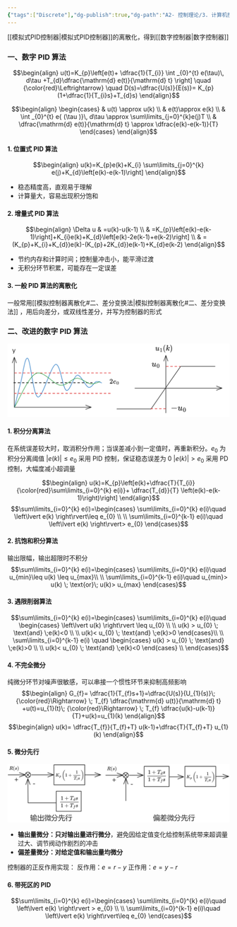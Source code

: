 ```yaml
---
{"tags":["Discrete"],"dg-publish":true,"dg-path":"A2- 控制理论/3. 计算机控制系统/3.2 数字 PID 控制器.md","permalink":"/A2- 控制理论/3. 计算机控制系统/3.2 数字 PID 控制器/","dgPassFrontmatter":true,"noteIcon":"","created":"2025-03-10T10:07:21.000+08:00","updated":"2025-08-03T10:59:30.537+08:00"}
---
```



[[模拟式PID控制器\|模拟式PID控制器]]的离散化，得到[[数字控制器\|数字控制器]]

### 一、数字 PID 算法
$$\begin{align}
u(t)=K_{p}\left[e(t)+ \dfrac{1}{T_{i}} \int _{0}^{t} e(\tau)\, d\tau +T_{d}\dfrac{\mathrm{d} e(t)}{\mathrm{d} t}  \right] \quad {\color{red}\Leftrightarrow} \quad D(s)=\dfrac{U(s)}{E(s)}= K_{p}(1+\dfrac{1}{T_{i}s}+T_{d}s)
\end{align}$$

$$\begin{align}
\begin{cases}
 & u(t) \approx u(k) \\
 & e(t)\approx e(k) \\
 & \int _{0}^{t} e{ (\tau )}\, d\tau  \approx \sum\limits_{j=0}^{k}e(j)T \\ 
 & \dfrac{\mathrm{d} e(t)}{\mathrm{d} t} \approx \dfrac{e(k)-e(k-1)}{T}
\end{cases}
\end{align}$$

#### 1.  位置式 PID 算法
$$\begin{align}
u(k)=K_{p}e(k)+K_{i} \sum\limits_{j=0}^{k} e(j)+K_{d}\left[e(k)-e(k-1)\right]
\end{align}$$

- 稳态精度高，直观易于理解
- 计算量大，容易出现积分饱和

#### 2. 增量式 PID 算法
$$\begin{align}
\Delta u & =u(k)-u(k-1) \\
 & =K_{p}\left[e(k)-e(k-1)\right]+K_{i}e(k)+K_{d}\left[e(k)-2e(k-1)+e(k-2)\right] \\
 & =(K_{p}+K_{i}+K_{d})e(k)-(K_{p}+2K_{d})e(k-1)+K_{d}e(k-2)
\end{align}$$
- 节约内存和计算时间；控制量冲击小，能平滑过渡
- 无积分环节积累，可能存在一定误差

#### 3. 一般 PID 算法的离散化
一般常用[[模拟控制器离散化#二、差分变换法\|模拟控制器离散化#二、差分变换法]] ，用后向差分，或双线性差分，并写为控制器的形式
### 二、改进的数字 PID 算法
![Functional files/Photo Resources/改进PID.png](../img/user/Functional%20files/Photo%20Resources/%E6%94%B9%E8%BF%9BPID.png)

#### 1.  积分分离算法
在系统误差较大时，取消积分作用；当误差减小到一定值时，再重新积分。$e_{0}$ 为积分分离阈值
$\left\lvert  e(k) \right\rvert\leq e_{0}$ 采用 PID 控制，保证稳态误差为 0
$\left\lvert  e(k) \right\rvert> e_{0}$   采用 PD 控制，大幅度减小超调量

$$\begin{align}
u(k)=K_{p}\left[e(k)+\dfrac{T}{T_{i}} {\color{red}\sum\limits_{i=0}^{k} e(i)}+ \dfrac{T_{d}}{T} \left(e(k)-e(k-1)\right)\right]
\end{align}$$
$$\sum\limits_{i=0}^{k} e(i)=\begin{cases}
\sum\limits_{i=0}^{k} e(i)\quad  \left\lvert  e(k) \right\rvert\leq e_{0} \\ \\
\sum\limits_{i=0}^{k-1} e(i)\quad  \left\lvert  e(k) \right\rvert> e_{0} 
\end{cases}$$
#### 2. 抗饱和积分算法
输出限幅，输出超限时不积分
$$\sum\limits_{i=0}^{k} e(i)=\begin{cases}
\sum\limits_{i=0}^{k} e(i)\quad  u_{min}\leq u(k) \leq u_{max}\\ \\
\sum\limits_{i=0}^{k-1} e(i)\quad  u_{min}> u(k) \; \text{or}\; u(k)> u_{max}
\end{cases}$$
#### 3. 遇限削弱算法
$$\sum\limits_{i=0}^{k} e(i)=\begin{cases}
\sum\limits_{i=0}^{k} e(i)\quad \begin{cases}
\left\lvert  u(k) \right\rvert \leq u_{0} \\ \\
u(k) > u_{0} \; \text{and}  \;e(k)<0  \\ \\
u(k)< u_{0} \; \text{and}  \;e(k)>0 
\end{cases}\\ \\
\sum\limits_{i=0}^{k-1} e(i) \quad \begin{cases}
 u(k) > u_{0} \; \text{and}  \;e(k)>0 \\
 \\
 u(k)< u_{0} \; \text{and}  \;e(k)<0
\end{cases} \\
\end{cases}$$

#### 4. 不完全微分
纯微分环节对噪声很敏感，可以串接一个惯性环节来抑制高频影响
$$\begin{align}
G_{f}= \dfrac{1}{T_{f}s+1}=\dfrac{U(s)}{U_{1}(s)}\; {\color{red}\Rightarrow} \; T_{f} \dfrac{\mathrm{d} u(t)}{\mathrm{d} t} +u(t)=u_{1}(t)\; {\color{red}\Rightarrow} \; T_{f} \dfrac{u(k)-u(k-1)}{T}+u(k)=u_{1}(k)
\end{align}$$
$$\begin{align}
u(k)= \dfrac{T_{f}}{T_{f}+T} u(k-1)+\dfrac{T}{T_{f}+T} u_{1}(k)
\end{align}$$

#### 5. 微分先行
![Functional files/Photo Resources/微分先行.png](../img/user/Functional%20files/Photo%20Resources/%E5%BE%AE%E5%88%86%E5%85%88%E8%A1%8C.png)

- **输出量微分：只对输出量进行微分**，避免因给定值变化给控制系统带来超调量过大、调节阀动作剧烈的冲击
- **偏差量微分：对给定值和输出量均微分**

控制器的正反作用实现：
反作用：$e=r-y$
正作用：$e=y-r$


#### 6. 带死区的 PID 
$$\sum\limits_{i=0}^{k} e(i)=\begin{cases}
\sum\limits_{i=0}^{k} e(i)\quad  \left\lvert  e(k) \right\rvert > e_{0} \\ \\
\sum\limits_{i=0}^{k-1} e(i)\quad  \left\lvert  e(k) \right\rvert\leq e_{0} 
\end{cases}$$

